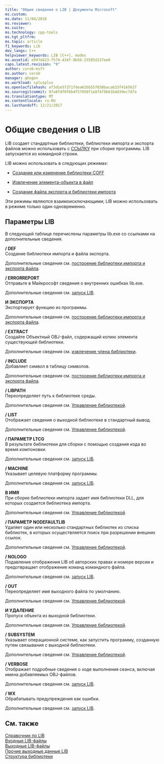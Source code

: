 ```yaml
---
title: "Общие сведения о LIB | Документы Microsoft"
ms.custom: 
ms.date: 11/04/2016
ms.reviewer: 
ms.suite: 
ms.technology: cpp-tools
ms.tgt_pltfrm: 
ms.topic: article
f1_keywords: Lib
dev_langs: C++
helpviewer_keywords: LIB [C++], modes
ms.assetid: e997d423-f574-434f-8b56-25585d137ee0
caps.latest.revision: "9"
author: corob-msft
ms.author: corob
manager: ghogen
ms.workload: cplusplus
ms.openlocfilehash: ef3d1e57371fdea62bb557830baca633f4165637
ms.sourcegitcommit: 8fa8fdf0fbb4f57950f1e8f4f9b81b4d39ec7d7a
ms.translationtype: MT
ms.contentlocale: ru-RU
ms.lasthandoff: 12/21/2017
---
```

# <a name="overview-of-lib"></a>Общие сведения о LIB
LIB создает стандартные библиотеки, библиотеки импорта и экспорта файлов можно использовать с [ССЫЛКУ](../../build/reference/linker-options.md) при сборке программы. LIB запускается из командной строки.  
  
 LIB можно использовать в следующих режимах:  
  
-   [Создание или изменение библиотеки COFF](../../build/reference/managing-a-library.md)  
  
-   [Извлечение элемента-объекта в файл](../../build/reference/extracting-a-library-member.md)  
  
-   [Создание файла экспорта и библиотеки импорта](../../build/reference/working-with-import-libraries-and-export-files.md)  
  
 Эти режимы являются взаимоисключающими; LIB можно использовать в режиме только один одновременно.  
  
## <a name="lib-options"></a>Параметры LIB  
 В следующей таблице перечислены параметры lib.exe со ссылками на дополнительные сведения.  
  
 **/ DEF**  
 Создание библиотеки импорта и файла экспорта.  
  
 Дополнительные сведения см. [построение библиотеки импорта и экспорта файла](../../build/reference/building-an-import-library-and-export-file.md).  
  
 **/ ERRORREPORT**  
 Отправьте в Майкрософт сведения о внутренних ошибках lib.exe.  
  
 Дополнительные сведения см. [запуск LIB](../../build/reference/running-lib.md).  
  
 **И ЭКСПОРТА**  
 Экспортирует функцию из программы.  
  
 Дополнительные сведения см. [построение библиотеки импорта и экспорта файла](../../build/reference/building-an-import-library-and-export-file.md).  
  
 **/ EXTRACT**  
 Создайте Объектный OBJ-файл, содержащий копию элемента существующей библиотеки.  
  
 Дополнительные сведения см. [извлечение члена библиотеки](../../build/reference/extracting-a-library-member.md).  
  
 **/ INCLUDE**  
 Добавляет символ в таблицу символов.  
  
 Дополнительные сведения см. [построение библиотеки импорта и экспорта файла](../../build/reference/building-an-import-library-and-export-file.md).  
  
 **/ LIBPATH**  
 Переопределяет путь к библиотеке среды.  
  
 Дополнительные сведения см. [Управление библиотекой](../../build/reference/managing-a-library.md).  
  
 **/ LIST**  
 Отображает сведения о выходной библиотеке в стандартный вывод.  
  
 Дополнительные сведения см. [Управление библиотекой](../../build/reference/managing-a-library.md).  
  
 **/ ПАРАМЕТР LTCG**  
 В результате библиотеки для сборки с помощью создания кода во время компоновки.  
  
 Дополнительные сведения см. [запуск LIB](../../build/reference/running-lib.md).  
  
 **/ MACHINE**  
 Указывает целевую платформу программы.  
  
 Дополнительные сведения см. [запуск LIB](../../build/reference/running-lib.md).  
  
 **В ИМЯ**  
 При сборке библиотеки импорта задает имя библиотеки DLL, для которых создается библиотека импорта.  
  
 Дополнительные сведения см. [Управление библиотекой](../../build/reference/managing-a-library.md).  
  
 **/ ПАРАМЕТР NODEFAULTLIB**  
 Удаляет один или несколько стандартных библиотек из списка библиотек, в которых осуществляется поиск при разрешении внешних ссылок.  
  
 Дополнительные сведения см. [Управление библиотекой](../../build/reference/managing-a-library.md).  
  
 **/ NOLOGO**  
 Подавление отображения LIB об авторских правах и номере версии и предотвращает отображение команд командного файла.  
  
 Дополнительные сведения см. [запуск LIB](../../build/reference/running-lib.md).  
  
 **/ OUT**  
 Переопределяет имя выходного файла по умолчанию.  
  
 Дополнительные сведения см. [Управление библиотекой](../../build/reference/managing-a-library.md).  
  
 **И УДАЛЕНИЕ**  
 Пропуск объекта из выходной библиотеки.  
  
 Дополнительные сведения см. [Управление библиотекой](../../build/reference/managing-a-library.md).  
  
 **/ SUBSYSTEM**  
 Указывает операционной системе, как запустить программу, созданную путем связывания с выходной библиотеки.  
  
 Дополнительные сведения см. [Управление библиотекой](../../build/reference/managing-a-library.md).  
  
 **/ VERBOSE**  
 Отображает подробные сведения о ходе выполнения сеанса, включая имена добавляемых OBJ-файлов.  
  
 Дополнительные сведения см. [запуск LIB](../../build/reference/running-lib.md).  
  
 **/ WX**  
 Обрабатывать предупреждения как ошибки.  
  
 Дополнительные сведения см. [запуск LIB](../../build/reference/running-lib.md).  
  
## <a name="see-also"></a>См. также  
 [Справочник по LIB](../../build/reference/lib-reference.md)   
 [Входные LIB-файлы](../../build/reference/lib-input-files.md)   
 [Выходные LIB-файлы](../../build/reference/lib-output-files.md)   
 [Прочие выходные данные LIB](../../build/reference/other-lib-output.md)   
 [Структура библиотеки](../../build/reference/structure-of-a-library.md)
